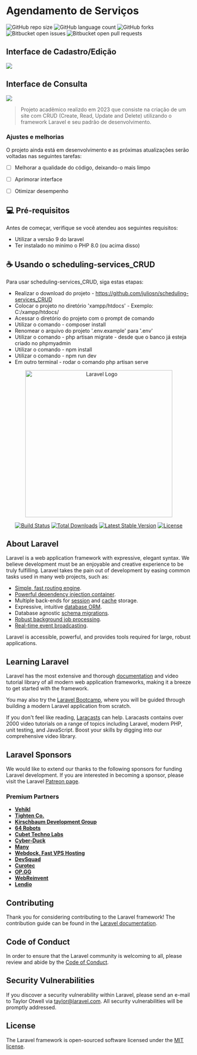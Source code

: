 # Agendamento de Serviços

![GitHub repo size](https://img.shields.io/github/repo-size/juliosn/scheduling-services_CRUD?style=for-the-badge)
![GitHub language count](https://img.shields.io/github/languages/count/juliosn/scheduling-services_CRUD?style=for-the-badge)
![GitHub forks](https://img.shields.io/github/forks/juliosn/scheduling-services_CRUD?style=for-the-badge)
![Bitbucket open issues](https://img.shields.io/bitbucket/issues/juliosn/scheduling-services_CRUD?style=for-the-badge)
![Bitbucket open pull requests](https://img.shields.io/bitbucket/pr-raw/juliosn/scheduling-services_CRUD?style=for-the-badge)

<h2>Interface de Cadastro/Edição</h2>
<img src="https://github.com/juliosn/scheduling-services_CRUD/assets/99426563/d036aa81-1819-4ff2-82ef-415ac7055f44">

<h2>Interface de Consulta</h2>
<img src="https://github.com/juliosn/scheduling-services_CRUD/assets/99426563/1243943d-3112-4176-8335-b65cb8ab10b6">


> Projeto acadêmico realizdo em 2023 que consiste na criação de um site com CRUD (Create, Read, Update and Delete) utilizando o framework Laravel e seu padrão de desenvolvimento.


### Ajustes e melhorias

O projeto ainda está em desenvolvimento e as próximas atualizações serão voltadas nas seguintes tarefas:

- [ ] Melhorar a qualidade do código, deixando-o mais limpo
- [ ] Aprimorar interface
- [ ] Otimizar desempenho


## 💻 Pré-requisitos

Antes de começar, verifique se você atendeu aos seguintes requisitos:

- Utilizar a versão 9 do laravel
- Ter instalado no minímo o PHP 8.0 (ou acima disso)

## ☕ Usando o scheduling-services_CRUD

Para usar scheduling-services_CRUD, siga estas etapas:

- Realizar o download do projeto - https://github.com/juliosn/scheduling-services_CRUD
- Colocar o projeto no diretório 'xampp/htdocs' - Exemplo: C:/xampp/htdocs/
- Acessar o diretório do projeto com o prompt de comando
- Utilizar o comando - composer install
- Renomear o arquivo do projeto '.env.example' para '.env'
- Utilizar o comando - php artisan migrate - desde que o banco já esteja criado no phpmyadmin
- Utilizar o comando - npm install
- Utilizar o comando - npm run dev 
- Em outro terminal - rodar o comando php artisan serve

<p align="center"><a href="https://laravel.com" target="_blank"><img src="https://raw.githubusercontent.com/laravel/art/master/logo-lockup/5%20SVG/2%20CMYK/1%20Full%20Color/laravel-logolockup-cmyk-red.svg" width="400" alt="Laravel Logo"></a></p>

<p align="center">
<a href="https://github.com/laravel/framework/actions"><img src="https://github.com/laravel/framework/workflows/tests/badge.svg" alt="Build Status"></a>
<a href="https://packagist.org/packages/laravel/framework"><img src="https://img.shields.io/packagist/dt/laravel/framework" alt="Total Downloads"></a>
<a href="https://packagist.org/packages/laravel/framework"><img src="https://img.shields.io/packagist/v/laravel/framework" alt="Latest Stable Version"></a>
<a href="https://packagist.org/packages/laravel/framework"><img src="https://img.shields.io/packagist/l/laravel/framework" alt="License"></a>
</p>

## About Laravel

Laravel is a web application framework with expressive, elegant syntax. We believe development must be an enjoyable and creative experience to be truly fulfilling. Laravel takes the pain out of development by easing common tasks used in many web projects, such as:

- [Simple, fast routing engine](https://laravel.com/docs/routing).
- [Powerful dependency injection container](https://laravel.com/docs/container).
- Multiple back-ends for [session](https://laravel.com/docs/session) and [cache](https://laravel.com/docs/cache) storage.
- Expressive, intuitive [database ORM](https://laravel.com/docs/eloquent).
- Database agnostic [schema migrations](https://laravel.com/docs/migrations).
- [Robust background job processing](https://laravel.com/docs/queues).
- [Real-time event broadcasting](https://laravel.com/docs/broadcasting).

Laravel is accessible, powerful, and provides tools required for large, robust applications.

## Learning Laravel

Laravel has the most extensive and thorough [documentation](https://laravel.com/docs) and video tutorial library of all modern web application frameworks, making it a breeze to get started with the framework.

You may also try the [Laravel Bootcamp](https://bootcamp.laravel.com), where you will be guided through building a modern Laravel application from scratch.

If you don't feel like reading, [Laracasts](https://laracasts.com) can help. Laracasts contains over 2000 video tutorials on a range of topics including Laravel, modern PHP, unit testing, and JavaScript. Boost your skills by digging into our comprehensive video library.

## Laravel Sponsors

We would like to extend our thanks to the following sponsors for funding Laravel development. If you are interested in becoming a sponsor, please visit the Laravel [Patreon page](https://patreon.com/taylorotwell).

### Premium Partners

- **[Vehikl](https://vehikl.com/)**
- **[Tighten Co.](https://tighten.co)**
- **[Kirschbaum Development Group](https://kirschbaumdevelopment.com)**
- **[64 Robots](https://64robots.com)**
- **[Cubet Techno Labs](https://cubettech.com)**
- **[Cyber-Duck](https://cyber-duck.co.uk)**
- **[Many](https://www.many.co.uk)**
- **[Webdock, Fast VPS Hosting](https://www.webdock.io/en)**
- **[DevSquad](https://devsquad.com)**
- **[Curotec](https://www.curotec.com/services/technologies/laravel/)**
- **[OP.GG](https://op.gg)**
- **[WebReinvent](https://webreinvent.com/?utm_source=laravel&utm_medium=github&utm_campaign=patreon-sponsors)**
- **[Lendio](https://lendio.com)**

## Contributing

Thank you for considering contributing to the Laravel framework! The contribution guide can be found in the [Laravel documentation](https://laravel.com/docs/contributions).

## Code of Conduct

In order to ensure that the Laravel community is welcoming to all, please review and abide by the [Code of Conduct](https://laravel.com/docs/contributions#code-of-conduct).

## Security Vulnerabilities

If you discover a security vulnerability within Laravel, please send an e-mail to Taylor Otwell via [taylor@laravel.com](mailto:taylor@laravel.com). All security vulnerabilities will be promptly addressed.

## License

The Laravel framework is open-sourced software licensed under the [MIT license](https://opensource.org/licenses/MIT).
